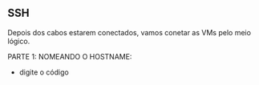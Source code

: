 SSH
-----
  Depois dos cabos estarem conectados, vamos conetar as VMs pelo meio lógico.
  
  PARTE 1: NOMEANDO O HOSTNAME:
  - digite o código 
